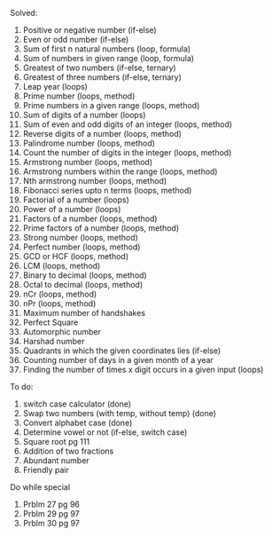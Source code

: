 Solved:

1. Positive or negative number (if-else)
2. Even or odd number (if-else)
3. Sum of first n natural numbers (loop, formula)
4. Sum of numbers in given range (loop, formula)
5. Greatest of two numbers (if-else, ternary)
6. Greatest of three numbers (if-else, ternary)
7. Leap year (loops)
8. Prime number (loops, method)
9. Prime numbers in a given range (loops, method)
10. Sum of digits of a number (loops)
11. Sum of even and odd digits of an integer (loops, method)
12. Reverse digits of a number (loops, method)
13. Palindrome number (loops, method)
14. Count the number of digits in the integer (loops, method)
15. Armstrong number (loops, method)
16. Armstrong numbers within the range (loops, method)
17. Nth armstrong number (loops, method)
18. Fibonacci series upto n terms (loops, method)
19. Factorial of a number (loops)
20. Power of a number (loops)
21. Factors of a number (loops, method)
22. Prime factors of a number (loops, method)
23. Strong number (loops, method)
24. Perfect number (loops, method)
25. GCD or HCF (loops, method)
26. LCM (loops, method)
27. Binary to decimal (loops, method)
28. Octal to decimal (loops, method)
29. nCr (loops, method)
30. nPr (loops, method)
31. Maximum number of handshakes
32. Perfect Square
33. Automorphic number
34. Harshad number
35. Quadrants in which the given coordinates lies (if-else)
36. Counting number of days in a given month of a year
37. Finding the number of times x digit occurs in a given input (loops)

To do:

1. switch case calculator (done)
2. Swap two numbers (with temp, without temp) (done)
3. Convert alphabet case (done)
4. Determine vowel or not (if-else, switch case)
5. Square root pg 111
6. Addition of two fractions
7. Abundant number
8. Friendly pair

Do while special

1. Prblm 27 pg 96
2. Prblm 29 pg 97
3. Prblm 30 pg 97
